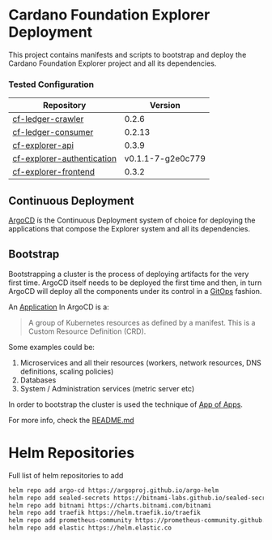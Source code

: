# Cardano Foundation Explorer Deployment

This project contains manifests and scripts to bootstrap and deploy the Cardano Foundation Explorer project and all its
dependencies.

### Tested Configuration

| Repository            | Version |
|-----------------------|---------|
| [cf-ledger-crawler](https://github.com/cardano-foundation/cf-ledger-crawler)     | 0.2.6   |
| [cf-ledger-consumer](https://github.com/cardano-foundation/cf-ledger-consumer)    | 0.2.13 |
| [cf-explorer-api](https://github.com/cardano-foundation/cf-explorer-api)       | 0.3.9   |
| [cf-explorer-authentication](https://github.com/cardano-foundation/cf-explorer-authentication) | v0.1.1-7-g2e0c779   |
| [cf-explorer-frontend](https://github.com/cardano-foundation/cf-explorer-frontend) | 0.3.2   |

## Continuous Deployment

[ArgoCD](https://argo-cd.readthedocs.io/en/stable/) ís the Continuous Deployment system of choice for deploying the applications
that compose the Explorer system and all its dependencies.

## Bootstrap

Bootstrapping a cluster is the process of deploying artifacts for the very first time. ArgoCD itself needs to be deployed the first time
and then, in turn ArgoCD will deploy all the components under its control in a [GitOps](https://about.gitlab.com/topics/gitops/) fashion.

An [Application](https://argo-cd.readthedocs.io/en/stable/core_concepts/) In ArgoCD is a:
> A group of Kubernetes resources as defined by a manifest. This is a Custom Resource Definition (CRD).

Some examples could be: 
1. Microservices and all their resources (workers, network resources, DNS definitions, scaling policies)
2. Databases
3. System / Administration services (metric server etc)

In order to bootstrap the cluster is used the technique of [App of Apps](https://argo-cd.readthedocs.io/en/stable/operator-manual/cluster-bootstrapping/).

For more info, check the [README.md](argocd-bootstrap/README.md)

# Helm Repositories

Full list of helm repositories to add

```bash 
helm repo add argo-cd https://argoproj.github.io/argo-helm
helm repo add sealed-secrets https://bitnami-labs.github.io/sealed-secrets
helm repo add bitnami https://charts.bitnami.com/bitnami
helm repo add traefik https://helm.traefik.io/traefik
helm repo add prometheus-community https://prometheus-community.github.io/helm-charts
helm repo add elastic https://helm.elastic.co
```

